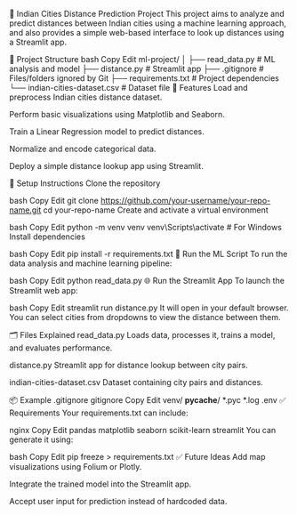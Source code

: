 🚗 Indian Cities Distance Prediction Project
This project aims to analyze and predict distances between Indian cities using a machine learning approach, and also provides a simple web-based interface to look up distances using a Streamlit app.

📁 Project Structure
bash
Copy
Edit
ml-project/
│
├── read_data.py          # ML analysis and model
├── distance.py           # Streamlit app
├── .gitignore            # Files/folders ignored by Git
├── requirements.txt      # Project dependencies
└── indian-cities-dataset.csv  # Dataset file
📌 Features
Load and preprocess Indian cities distance dataset.

Perform basic visualizations using Matplotlib and Seaborn.

Train a Linear Regression model to predict distances.

Normalize and encode categorical data.

Deploy a simple distance lookup app using Streamlit.

🔧 Setup Instructions
Clone the repository

bash
Copy
Edit
git clone https://github.com/your-username/your-repo-name.git
cd your-repo-name
Create and activate a virtual environment

bash
Copy
Edit
python -m venv venv
venv\Scripts\activate    # For Windows
Install dependencies

bash
Copy
Edit
pip install -r requirements.txt
🧪 Run the ML Script
To run the data analysis and machine learning pipeline:

bash
Copy
Edit
python read_data.py
🌐 Run the Streamlit App
To launch the Streamlit web app:

bash
Copy
Edit
streamlit run distance.py
It will open in your default browser. You can select cities from dropdowns to view the distance between them.

🗂️ Files Explained
read_data.py
Loads data, processes it, trains a model, and evaluates performance.

distance.py
Streamlit app for distance lookup between city pairs.

indian-cities-dataset.csv
Dataset containing city pairs and distances.

📦 Example .gitignore
gitignore
Copy
Edit
venv/
__pycache__/
*.pyc
*.log
.env
✅ Requirements
Your requirements.txt can include:

nginx
Copy
Edit
pandas
matplotlib
seaborn
scikit-learn
streamlit
You can generate it using:

bash
Copy
Edit
pip freeze > requirements.txt
✅ Future Ideas
Add map visualizations using Folium or Plotly.

Integrate the trained model into the Streamlit app.

Accept user input for prediction instead of hardcoded data.
